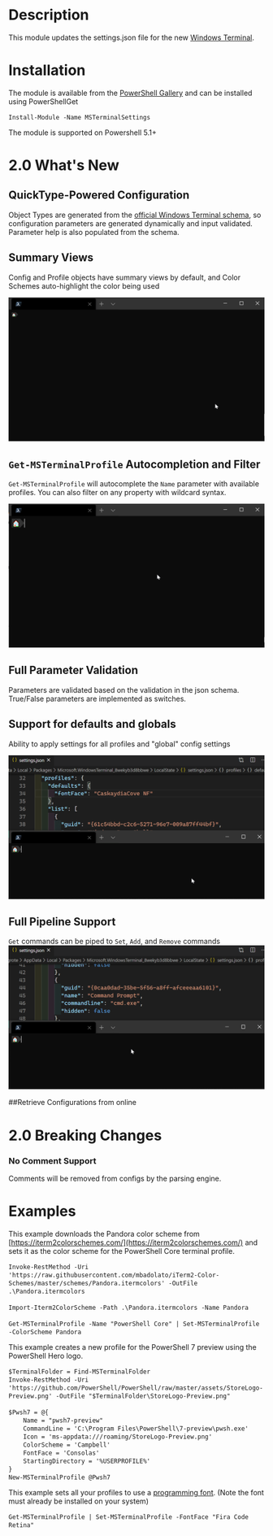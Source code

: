 # Description

This module updates the settings.json file for the new [Windows Terminal](https://github.com/microsoft/terminal).

# Installation

The module is available from the [PowerShell Gallery](https://www.powershellgallery.com/packages/MSTerminalConfig) and can be installed using PowerShellGet

```
Install-Module -Name MSTerminalSettings
```

The module is supported on Powershell 5.1+

# 2.0 What's New

## QuickType-Powered Configuration
Object Types are generated from the [official Windows Terminal schema](https://aka.ms/terminal-profiles-schema), so configuration parameters are generated dynamically and input validated. Parameter help is also populated from the schema.

## Summary Views
Config and Profile objects have summary views by default, and Color Schemes auto-highlight the color being used

![SummaryViews](Images/README/SummaryViews.gif)

## `Get-MSTerminalProfile` Autocompletion and Filter
`Get-MSTerminalProfile` will autocomplete the `Name` parameter with available profiles. You can also filter on any property with wildcard syntax.

![](Images\README\NameAutoComplete.gif)

## Full Parameter Validation
Parameters are validated based on the validation in the json schema. True/False parameters are implemented as switches.

## Support for defaults and globals
Ability to apply settings for all profiles and "global" config settings

![](Images\README\DefaultProfileSetting.gif)

## Full Pipeline Support
`Get` commands can be piped to `Set`, `Add`, and `Remove` commands
![](Images\README\Pipeline.gif)

##Retrieve Configurations from online

# 2.0 Breaking Changes

### No Comment Support
Comments will be removed from configs by the parsing engine.

# Examples

This example downloads the Pandora color scheme from [https://iterm2colorschemes.com/](https://iterm2colorschemes.com/) and sets it as the color scheme for the PowerShell Core terminal profile.

```
Invoke-RestMethod -Uri 'https://raw.githubusercontent.com/mbadolato/iTerm2-Color-Schemes/master/schemes/Pandora.itermcolors' -OutFile .\Pandora.itermcolors

Import-Iterm2ColorScheme -Path .\Pandora.itermcolors -Name Pandora

Get-MSTerminalProfile -Name "PowerShell Core" | Set-MSTerminalProfile -ColorScheme Pandora
```

This example creates a new profile for the PowerShell 7 preview using the PowerShell Hero logo.

```
$TerminalFolder = Find-MSTerminalFolder
Invoke-RestMethod -Uri 'https://github.com/PowerShell/PowerShell/raw/master/assets/StoreLogo-Preview.png' -OutFile "$TerminalFolder\StoreLogo-Preview.png"

$Pwsh7 = @{
    Name = "pwsh7-preview"
    CommandLine = 'C:\Program Files\PowerShell\7-preview\pwsh.exe'
    Icon = 'ms-appdata:///roaming/StoreLogo-Preview.png'
    ColorScheme = 'Campbell'
    FontFace = 'Consolas'
    StartingDirectory = '%USERPROFILE%'
}
New-MSTerminalProfile @Pwsh7
```

This example sets all your profiles to use a [programming font](https://app.programmingfonts.org/).  (Note the font must already be installed on your system)

```
Get-MSTerminalProfile | Set-MSTerminalProfile -FontFace "Fira Code Retina"
```
